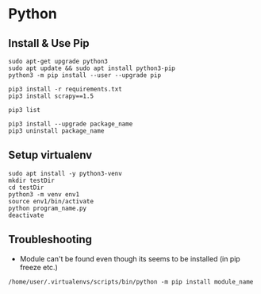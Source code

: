 # Python

## Install & Use Pip
```
sudo apt-get upgrade python3
sudo apt update && sudo apt install python3-pip
python3 -m pip install --user --upgrade pip

pip3 install -r requirements.txt
pip3 install scrapy==1.5

pip3 list

pip3 install --upgrade package_name
pip3 uninstall package_name
```

## Setup virtualenv
```
sudo apt install -y python3-venv
mkdir testDir
cd testDir
python3 -m venv env1
source env1/bin/activate
python program_name.py
deactivate
```

## Troubleshooting
* Module can't be found even though its seems to be installed (in pip freeze etc.)
```
/home/user/.virtualenvs/scripts/bin/python -m pip install module_name
```
